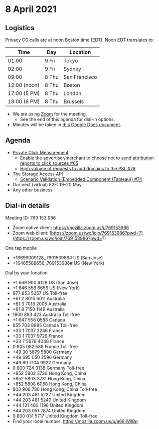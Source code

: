 # 8 April 2021

## Logistics

Privacy CG calls are at noon Boston time (EDT). Noon EDT translates to:

| Time         | Day   | Location      |
| ------------ | ----- | ------------- |
| 01:00        | 9 Fri | Tokyo         |
| 02:00        | 9 Fri | Sydney        |
| 09:00        | 8 Thu | San Francisco |
| 12:00 (noon) | 8 Thu | Boston        |
| 17:00 (5 PM) | 8 Thu | London        |
| 18:00 (6 PM) | 8 Thu | Brussels      |

* We are using [Zoom](https://mozilla.zoom.us/j/769153986) for the meeting.
    * See the end of this agenda for dial-in options.
* Minutes will be taken in [this Google Docs document](https://docs.google.com/document/d/1DZEhS1UHJ1PKxt5ZwKmn5LZ4bo10UFyNXeLp2dUuzRM/edit#).

## Agenda

* [Private Click Measurement](https://github.com/privacycg/private-click-measurement)
    * [Enable the advertiser/merchant to choose not to send attribution reports to click sources #65](https://github.com/privacycg/private-click-measurement/issues/65)
    * [High volume of requests to add domains to the PSL #78](https://github.com/privacycg/private-click-measurement/issues/78)
* [The Storage Access API](https://github.com/privacycg/storage-access)
    * [Scenario Validation (Embedded Component (Tableau)) #74](https://github.com/privacycg/storage-access/issues/74)
* Our next (virtual) F2F: 19–20 May
* Any other business

## Dial-in details

Meeting ID: 769 153 986
* Zoom native client: https://mozilla.zoom.us/j/769153986
* Zoom web client: [https://zoom.us/wc/join/769153986?pwd=?](https://zoom.us/wc/join/769153986?pwd=?)

One tap mobile
* +16699009128,,769153986# US (San Jose)
* +16465588656,,769153986# US (New York)

Dial by your location
* +1 669 900 9128 US (San Jose)
* +1 646 558 8656 US (New York)
* 877 853 5257 US Toll-free
* +61 2 8015 6011 Australia
* +61 3 7018 2005 Australia
* +61 8 7150 1149 Australia
* 1800 893 423 Australia Toll-free
* +1 647 558 0588 Canada
* 855 703 8985 Canada Toll-free
* +33 1 7037 2246 France
* +33 1 7037 9729 France
* +33 7 5678 4048 France
* 0 805 082 588 France Toll-free
* +49 30 5679 5800 Germany
* +49 695 050 2596 Germany
* +49 69 7104 9922 Germany
* 0 800 724 3138 Germany Toll-free
* +852 5803 3730 Hong Kong, China
* +852 5803 3731 Hong Kong, China
* +852 5808 6088 Hong Kong, China
* 800 906 780 Hong Kong, China Toll-free
* +44 203 481 5237 United Kingdom
* +44 203 481 5240 United Kingdom
* +44 131 460 1196 United Kingdom
* +44 203 051 2874 United Kingdom
* 0 800 031 5717 United Kingdom Toll-free
* Find your local number: https://mozilla.zoom.us/u/a68iWilBp

